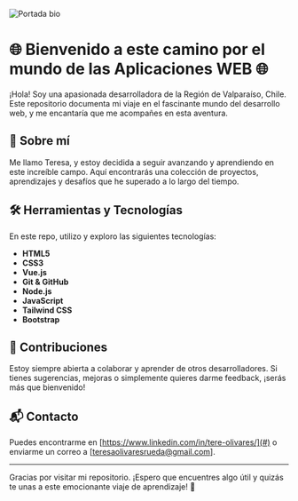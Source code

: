 
![Portada bio](https://github.com/user-attachments/assets/486add00-89a7-4476-bf5b-099ea9a50edb)
# 🌐 Bienvenido a este camino por el mundo de las Aplicaciones WEB 🌐

¡Hola! Soy una apasionada desarrolladora de la Región de Valparaíso, Chile. Este repositorio documenta mi viaje en el fascinante mundo del desarrollo web, y me encantaría que me acompañes en esta aventura.

## 🚀 Sobre mí

Me llamo Teresa, y estoy decidida a seguir avanzando y aprendiendo en este increíble campo. Aquí encontrarás una colección de proyectos, aprendizajes y desafíos que he superado a lo largo del tiempo.

## 🛠️ Herramientas y Tecnologías

En este repo, utilizo y exploro las siguientes tecnologías:

- **HTML5**
- **CSS3**
- **Vue.js**
- **Git & GitHub**
- **Node.js**
- **JavaScript**
- **Tailwind CSS**
- **Bootstrap**

## 🤝 Contribuciones

Estoy siempre abierta a colaborar y aprender de otros desarrolladores. Si tienes sugerencias, mejoras o simplemente quieres darme feedback, ¡serás más que bienvenido!

## 📬 Contacto

Puedes encontrarme en [https://www.linkedin.com/in/tere-olivares/](#) o enviarme un correo a [teresaolivaresrueda@gmail.com].

---

Gracias por visitar mi repositorio. ¡Espero que encuentres algo útil y quizás te unas a este emocionante viaje de aprendizaje! 🚀

